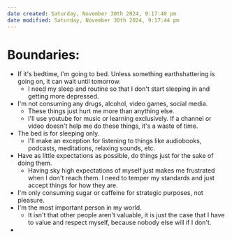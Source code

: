 ```yaml
---
date created: Saturday, November 30th 2024, 9:17:40 pm
date modified: Saturday, November 30th 2024, 9:17:44 pm
---
```

# Boundaries:

- If it's bedtime, I'm going to bed. Unless something earthshattering is going on, it can wait until tomorrow.
	- I need my sleep and routine so that I don't start sleeping in and getting more depressed.
- I'm not consuming any drugs, alcohol, video games, social media.
	- These things just hurt me more than anything else.
	- I'll use youtube for music or learning exclusively. If a channel or video doesn't help me do these things, it's a waste of time.
- The bed is for sleeping only.
	- I'll make an exception for listening to things like audiobooks, podcasts, meditations, relaxing sounds, etc.
- Have as little expectations as possible, do things just for the sake of doing them.
	- Having sky high expectations of myself just makes me frustrated when I don't reach them. I need to temper my standards and just accept things for how they are.
- I'm only consuming sugar or caffeine for strategic purposes, not pleasure.
- I'm the most important person in my world.
	- It isn't that other people aren't valuable, it is just the case that I have to value and respect myself, because nobody else will if I don't.
- 
